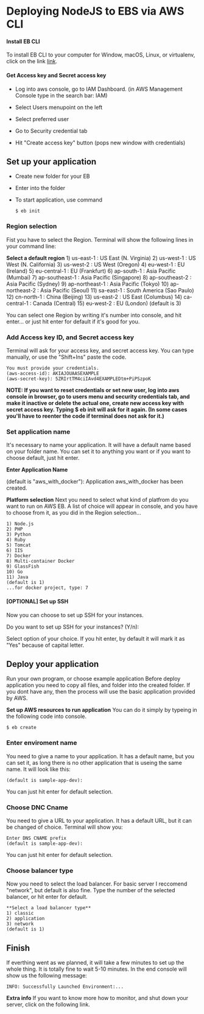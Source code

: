 # Deploying NodeJS to EBS via AWS CLI



#### Install EB CLI
To install EB CLI to your computer for Window, macOS, Linux, or virtualenv, click on the link [link](https://docs.aws.amazon.com/elasticbeanstalk/latest/dg/eb-cli3-install.html).

#### Get Access key and Secret access key
 - Log into aws console, go to IAM Dashboard. (in AWS Management Console type in the search bar: IAM)

 - Select Users menupoint on the left

 - Select preferred user

 - Go to Security credential tab

 - Hit "Create access key" button (pops new window with credentials)

## Set up your application

  - Create new folder for your EB
  - Enter into the folder
  - To start application, use command

    ```$ eb init```

### Region selection
Fist you have to select the Region. Terminal will show the following lines in your command line:

  **Select a default region**
    1) us-east-1 : US East (N. Virginia)
    2) us-west-1 : US West (N. California)
    3) us-west-2 : US West (Oregon)
    4) eu-west-1 : EU (Ireland)
    5) eu-central-1 : EU (Frankfurt)
    6) ap-south-1 : Asia Pacific (Mumbai)
    7) ap-southeast-1 : Asia Pacific (Singapore)
    8) ap-southeast-2 : Asia Pacific (Sydney)
    9) ap-northeast-1 : Asia Pacific (Tokyo)
    10) ap-northeast-2 : Asia Pacific (Seoul)
    11) sa-east-1 : South America (Sao Paulo)
    12) cn-north-1 : China (Beijing)
    13) us-east-2 : US East (Columbus)
    14) ca-central-1 : Canada (Central)
    15) eu-west-2 : EU (London)
    (default is 3)

You can select one Region by writing it's number into console, and hit enter... or just hit enter for default if it's good for you.

### Add Access key ID, and Secret access key
Terminal will ask for your access key, and secret access key. 
You can type manually, or use the "Shift+Ins" paste the code.

```
You must provide your credentials.
(aws-access-id): AKIAJOUAASEXAMPLE
(aws-secret-key): 5ZRIrtTM4ciIAvd4EXAMPLEDtm+PiPSzpoK
```

**NOTE:   If you want to reset credentials or set new user, log into aws console in browser, go to users menu and security credentials tab, and make it inactive or delete the actual one, create new access key with secret access key. Typing $ eb init will ask for it again. (In some cases you'll have to reenter the code if terminal does not ask for it.)**

### Set application name
It's necessary to name your application. 
It will have a default name based on your folder name. 
You can set	 it to anything you want or if you want to choose default, just hit enter.

**Enter Application Name**

(default is "aws_with_docker"): 
Application aws_with_docker has been created.

**Platform selection**
Next you need to select what kind of platfrom do you want to run on AWS EB. A list of choice will appear in console, and you have to choose from it, as you did in the Region selection...

```Select a platform.
1) Node.js
2) PHP
3) Python
4) Ruby
5) Tomcat
6) IIS
7) Docker
8) Multi-container Docker
9) GlassFish
10) Go
11) Java
(default is 1)
...for docker project, type: 7
```

#### [OPTIONAL] Set up SSH
Now you can choose to set up SSH for your instances.

Do you want to set up SSH for your instances?
(Y/n): 

Select option of your choice. If you hit enter, by default it will mark it as "Yes" because of capital letter.

## Deploy your application
Run your own program, or choose example application
Before deploy application you need to copy all files, and folder into the created folder. If you dont have any, then the process will use the basic application provided by AWS.

**Set up AWS resources to run application**
You can do it simply by typeing in the following code into console.

```$ eb create```

### Enter enviroment name
You need to give a name to your application. 
It has a default name, but you can set it, as long there is no other application that is useing the same name. It will look like this:

```Enter Environment Name
(default is sample-app-dev):
```

You can just hit enter for default selection.

### Choose DNC Cname
You need to give a URL to your application. It has a default URL, but it can be changed of choice. Terminal will show you:

```
Enter DNS CNAME prefix
(default is sample-app-dev):
```

You can just hit enter for default selection.

### Choose balancer type
Now you need to select the load balancer. For basic server I reccomend "network", but default is also fine. Type the number of the selected balancer, or hit enter for default.

```
**Select a load balancer type**
1) classic
2) application
3) network
(default is 1)
```

## Finish
If everthing went as we planned, it will take a few minutes to set up the whole thing. It is totally fine to wait 5-10 minutes. In the end console will show us the following message:

```
INFO: Successfully Launched Environment:...
```

**Extra info**
If you want to know more how to monitor, and shut down your server, click on the following link.
